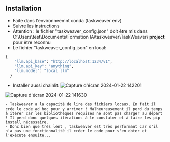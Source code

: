 ## Installation
- Faite dans l'environneemnt conda (taskweaver env)
- Suivre les instructions
- Attention : le fichier "taskweaver_config.json" doit être mis dans C:\Users\test\Documents\Formation IA\taskweaver\TaskWeaver\ **project** pour être reconnu
- Le fichier "taskweaver_config.json" en local: 
```Python
{
    "llm.api_base": "http://localhost:1234/v1",
    "llm.api_key": "anything",
    "llm.model": "local llm"
  }
```
- Installer aussi chainlit:
![Capture d'écran 2024-01-22 142201](https://github.com/jpbrasile/formationIA2.0/assets/8331027/11c8a1a5-2f88-4ea2-9177-78f7917d6172)


![Capture d'écran 2024-01-22 141630](https://github.com/jpbrasile/formationIA2.0/assets/8331027/58ee0298-aa10-44c2-b83e-1e2ca77eeac9)
```
- Taskweaver a la capacité de lire des fichiers locaux. En fait il crée le code ad hoc pour y arriver ! Malheureusement il perd du temps à itérer car les bibliothèques requises ne sont pas charger au départ ! Il perd donc quelques itérations à le constater et à faire les pip install nécessaire.
- Donc bien que très lent , taskweaver est très performant car s'il n'a pas une fonctionnalité il créer le code pour s'en doter et l'exécute ensuite... 
